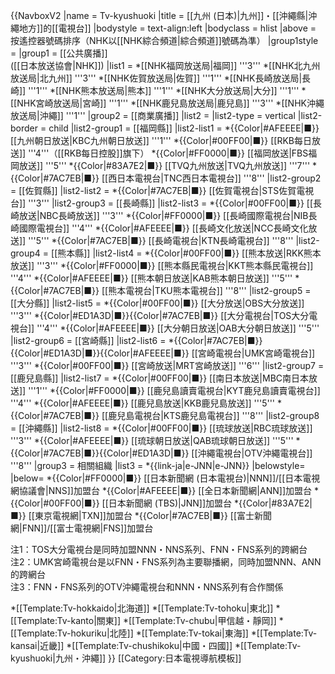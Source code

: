 {{NavboxV2
|name = Tv-kyushuoki
|title = [[九州 (日本)|九州]]・[[沖繩縣|沖繩地方]]的[[電視台]]
|bodystyle = text-align:left
|bodyclass = hlist
|above  = 按遙控器號碼排序（NHK以[[NHK綜合頻道|綜合頻道]]號碼為準）
|group1style = 
|group1 = [[公共廣播]]<br />([[日本放送協會|NHK]])
|list1  =
*[[NHK福岡放送局|福岡]] '''3'''
*[[NHK北九州放送局|北九州]] '''3'''
*[[NHK佐賀放送局|佐賀]] '''1'''
*[[NHK長崎放送局|長崎]] '''1'''
*[[NHK熊本放送局|熊本]] '''1'''
*[[NHK大分放送局|大分]] '''1'''
*[[NHK宮崎放送局|宮崎]] '''1'''
*[[NHK鹿兒島放送局|鹿兒島]] '''3'''
*[[NHK沖繩放送局|沖繩]] '''1'''
|group2 = [[商業廣播]]
|list2  = 
 |list2-type = vertical
 |list2-border = child
 |list2-group1 = [[福岡縣]]
 |list2-list1 =
*{{Color|#AFEEEE|■}} [[九州朝日放送|KBC九州朝日放送]] '''1'''
*{{Color|#00FF00|■}} [[RKB每日放送]] '''4'''（[[RKB每日控股]]旗下）
*{{Color|#FF0000|■}} [[福岡放送|FBS福岡放送]] '''5'''
*{{Color|#83A7E2|■}} [[TVQ九州放送|TVQ九州放送]] '''7'''
*{{Color|#7AC7EB|■}} [[西日本電視台|TNC西日本電視台]] '''8'''
 |list2-group2 = [[佐賀縣]]
 |list2-list2 =
*{{Color|#7AC7EB|■}} [[佐賀電視台|STS佐賀電視台]] '''3'''
 |list2-group3 = [[長崎縣]]
 |list2-list3 =
*{{Color|#00FF00|■}} [[長崎放送|NBC長崎放送]] '''3'''
*{{Color|#FF0000|■}} [[長崎國際電視台|NIB長崎國際電視台]] '''4'''
*{{Color|#AFEEEE|■}} [[長崎文化放送|NCC長崎文化放送]] '''5'''
*{{Color|#7AC7EB|■}} [[長崎電視台|KTN長崎電視台]] '''8'''
 |list2-group4 = [[熊本縣]]
 |list2-list4 =
*{{Color|#00FF00|■}} [[熊本放送|RKK熊本放送]] '''3'''
*{{Color|#FF0000|■}} [[熊本縣民電視台|KKT熊本縣民電視台]] '''4'''
*{{Color|#AFEEEE|■}} [[熊本朝日放送|KAB熊本朝日放送]] '''5'''
*{{Color|#7AC7EB|■}} [[熊本電視台|TKU熊本電視台]] '''8'''
 |list2-group5 = [[大分縣]]
 |list2-list5 =
*{{Color|#00FF00|■}} [[大分放送|OBS大分放送]] '''3'''
*{{Color|#ED1A3D|■}}{{Color|#7AC7EB|■}} [[大分電視台|TOS大分電視台]] '''4'''
*{{Color|#AFEEEE|■}} [[大分朝日放送|OAB大分朝日放送]] '''5'''
 |list2-group6 = [[宮崎縣]]
 |list2-list6 =
*{{Color|#7AC7EB|■}}{{Color|#ED1A3D|■}}{{Color|#AFEEEE|■}} [[宮崎電視台|UMK宮崎電視台]] '''3'''
*{{Color|#00FF00|■}} [[宮崎放送|MRT宮崎放送]] '''6'''
 |list2-group7 = [[鹿兒島縣]]
 |list2-list7 =
*{{Color|#00FF00|■}} [[南日本放送|MBC南日本放送]] '''1'''
*{{Color|#FF0000|■}} [[鹿兒島讀賣電視台|KYT鹿兒島讀賣電視台]] '''4'''
*{{Color|#AFEEEE|■}} [[鹿兒島放送|KKB鹿兒島放送]] '''5'''
*{{Color|#7AC7EB|■}} [[鹿兒島電視台|KTS鹿兒島電視台]] '''8'''
 |list2-group8 = [[沖繩縣]]
 |list2-list8 =
*{{Color|#00FF00|■}} [[琉球放送|RBC琉球放送]] '''3'''
*{{Color|#AFEEEE|■}} [[琉球朝日放送|QAB琉球朝日放送]] '''5'''
*{{Color|#7AC7EB|■}}{{Color|#ED1A3D|■}} [[沖繩電視台|OTV沖繩電視台]] '''8'''
|group3 = 相關組織
|list3 = 
*{{link-ja|e-JNN|e-JNN}}
|belowstyle=
|below=
*{{Color|#FF0000|■}} [[日本新聞網 (日本電視台)|NNN]]/[[日本電視網協議會|NNS]]加盟台
*{{Color|#AFEEEE|■}} [[全日本新聞網|ANN]]加盟台
*{{Color|#00FF00|■}} [[日本新聞網 (TBS)|JNN]]加盟台
*{{Color|#83A7E2|■}} [[東京電視網|TXN]]加盟台
*{{Color|#7AC7EB|■}} [[富士新聞網|FNN]]/[[富士電視網|FNS]]加盟台<!--
*{{Color|#C9A0DC|■}} [[全國獨立放送協議會|獨立台]]-->

注1：TOS大分電視台是同時加盟NNN・NNS系列、FNN・FNS系列的跨網台<br />
注2：UMK宮崎電視台是以FNN・FNS系列為主要聯播網，同時加盟NNN、ANN的跨網台<br />
注3：FNN・FNS系列的OTV沖繩電視台和NNN・NNS系列有合作關係<br />

*[[Template:Tv-hokkaido|北海道]]
*[[Template:Tv-tohoku|東北]]
*[[Template:Tv-kanto|關東]]
*[[Template:Tv-chubu|甲信越・靜岡]]
*[[Template:Tv-hokuriku|北陸]]
*[[Template:Tv-tokai|東海]]
*[[Template:Tv-kansai|近畿]]
*[[Template:Tv-chushikoku|中國・四國]]
*[[Template:Tv-kyushuoki|九州・沖繩]]
}}<noinclude>
[[Category:日本電視導航模板]]</noinclude>